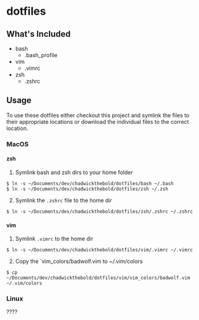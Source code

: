 dotfiles
=============================

What's Included
-----------------------------

* bash
  - .bash_profile
* vim
  - .vimrc
* zsh
  - .zshrc

Usage
-----------------------------

To use these dotfiles either checkout this project and symlink the files 
to their appropriate locations or download the individual files to the correct
location.

### MacOS

#### zsh

1. Symlink bash and zsh dirs to your home folder
```
$ ln -s ~/Documents/dev/chadwickthebold/dotfiles/bash ~/.bash
$ ln -s ~/Documents/dev/chadwickthebold/dotfiles/zsh ~/.zsh
```
2. Symlink the `.zshrc` file to the home dir
```
$ ln -s ~/Documents/dev/chadwickthebold/dotfiles/zsh/.zshrc ~/.zshrc
```

#### vim

1. Symlink `.vimrc` to the home dir
```
$ ln -s ~/Documents/dev/chadwickthebold/dotfiles/vim/.vimrc ~/.vimrc
```
2. Copy the `vim_colors/badwolf.vim to ~/.vim/colors
```
$ cp ~/Documents/dev/chadwickthebold/dotfiles/vim/vim_colors/badwolf.vim ~/.vim/colors
```

### Linux

????

